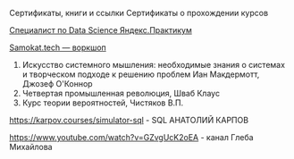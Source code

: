 Сертификаты, книги и ссылки
Сертификаты о прохождении курсов

[Специалист по Data Science Яндекс.Практикум](https://github.com/Suntinel/projects_1/blob/7da5e043e22d20f4aaa71b94b3ae759b51848d97/certificates/%D0%A4%D0%B8%D0%BB%D0%B8%D0%BC%D0%BE%D0%BD%D0%BE%D0%B2%20%D0%A1%D0%B5%D1%80%D0%B3%D0%B5%D0%B9%20%D0%93%D0%B5%D0%BD%D0%BD%D0%B0%D0%B4%D1%8C%D0%B5%D0%B2%D0%B8%D1%87_20232%D0%A6%D0%9F%D0%94%D0%A100823.pdf)

[Samokat.tech — воркшоп](https://github.com/Suntinel/projects_1/blob/13d0044b0b44e8c18f7c7dce78ec6d6fe64bc808/certificates/Samokat.tech.jpg)
1.  Искусство системного мышления: необходимые знания о системах и творческом подходе к решению проблем
Иан Макдермотт, Джозеф О'Коннор
2. Четвертая промышленная революция, Шваб Клаус
3. Курс теории вероятностей, Чистяков В.П.

https://karpov.courses/simulator-sql - SQL АНАТОЛИЙ КАРПОВ

https://www.youtube.com/watch?v=GZvgUcK2oEA - канал Глеба Михайлова
